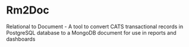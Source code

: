 # Rm2Doc
Relational to Document - A tool to convert CATS transactional records in PostgreSQL database to a MongoDB document for use in reports and dashboards
